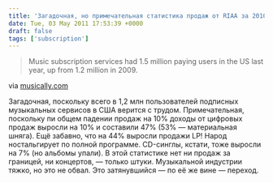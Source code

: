 ```yaml
---
title: 'Загадочная, но примечательная статистика продаж от RIAA за 2010'
date: Tue, 03 May 2011 17:53:39 +0000
draft: false
tags: ['subscription']
---
```


> Music subscription services had 1.5 million paying users in the US last year, up from 1.2 million in 2009.

via [musically.com](http://musically.com/blog/2011/05/03/riaa-figures-reveal-us-music-revenues-for-2010/)

Загадочная, поскольку всего в 1,2 млн пользователей подписных музыкальных сервисов в США верится с трудом. Примечательная, поскольку пи общем падении продаж на 10% доходы от цифровых продаж выросли на 10% и составили 47% (53% — материальная шняга). Ещё забавно, что на 44% выросли продажи LP! Народ ностальгирует по полной программе. CD-синглы, кстати, тоже выросли на 7% (но альбомы упали). В этой статистике нет ни продаж за границей, ни концертов, — только штуки. Музыкальной индустрии тяжко, но это не обвал. Это затянувшийся — по её же вине — переход.